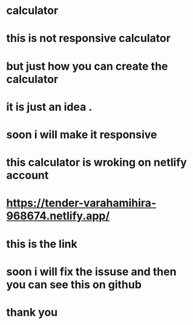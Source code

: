 # calculator
# this is not responsive calculator
# but just how you can create the calculator 
# it is just an idea .
# soon i will make it responsive
# this calculator is wroking on netlify account
# https://tender-varahamihira-968674.netlify.app/
# this is the link 
# soon i will fix the issuse and then you can see this on github
# thank you 


